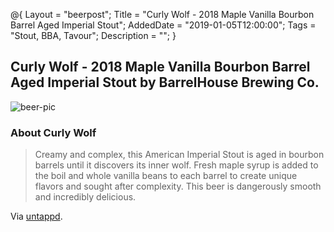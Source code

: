 @{ 
 Layout = "beerpost"; 
 Title = "Curly Wolf - 2018 Maple Vanilla Bourbon Barrel Aged Imperial Stout"; 
 AddedDate = "2019-01-05T12:00:00"; 
 Tags = "Stout, BBA, Tavour"; 
 Description = ""; 
 } 
 

## Curly Wolf - 2018 Maple Vanilla Bourbon Barrel Aged Imperial Stout by BarrelHouse Brewing Co.

![beer-pic]

### About Curly Wolf

> Creamy and complex, this American Imperial Stout is aged in bourbon barrels until it discovers its inner wolf. Fresh maple syrup is added to the boil and whole vanilla beans to each barrel to create unique flavors and sought after complexity. This beer is dangerously smooth and incredibly delicious. 

Via [untappd][untappd-url].

[untappd-url]: <https://untappd.com/b/barrelhouse-brewing-co-curly-wolf-2018-maple-vanilla-bourbon-barrel-aged-imperial-stout/2897127>
[beer-pic]: https://jasonpowley.com/assets/img/2019-01-04-curly-wolf-2018-maple-vanilla-bourbon-barrel-aged-imperial-stout.jpeg "Curly Wolf - 2018 Maple Vanilla Bourbon Barrel Aged Imperial Stout by BarrelHouse Brewing Co."

